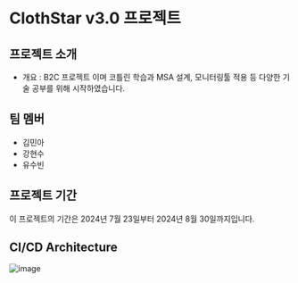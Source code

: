 # ClothStar v3.0 프로젝트

## 프로젝트 소개

- 개요 : B2C 프로젝트 이며 코틀린 학습과 MSA 설계, 모니터링툴 적용 등 다양한 기술 공부를 위해 시작하였습니다.

## 팀 멤버

- 김민아
- 강현수
- 유수빈

## 프로젝트 기간

이 프로젝트의 기간은 2024년 7월 23일부터 2024년 8월 30일까지입니다.

## CI/CD Architecture 
![image](https://github.com/user-attachments/assets/8dc985e5-68b8-4982-897b-c8e60d8b1b6f)
